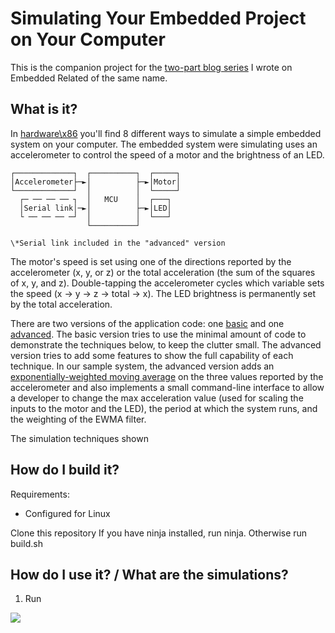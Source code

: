 # Simulating Your Embedded Project on Your Computer

This is the companion project for the [two-part blog series](https://www.embeddedrelated.com/showarticle/1695/) I wrote on Embedded Related of the same name.

## What is it?

In [hardware\x86](https://github.com/nathancharlesjones/simulator-examples/tree/main/hardware/x86) you'll find 8 different ways to simulate a simple embedded system on your computer. The embedded system were simulating uses an accelerometer to control the speed of a motor and the brightness of an LED.
```
┌─────────────┐  ┌──────────┐  ┌─────┐         
│Accelerometer├─►│          ├─►│Motor│         
└─────────────┘  │          │  └─────┘         
  ┌─ ── ── ── ┐  │   MCU    │  ┌───┐           
  │Serial link│─►│          ├─►│LED│           
  └ ── ── ── ─┘  │          │  └───┘           
                 └──────────┘                  
                                               
\*Serial link included in the "advanced" version
```
The motor's speed is set using one of the directions reported by the accelerometer (x, y, or z) or the total acceleration (the sum of the squares of x, y, and z). Double-tapping the accelerometer cycles which variable sets the speed (x -> y -> z -> total -> x). The LED brightness is permanently set by the total acceleration.
 
There are two versions of the application code: one [basic](https://github.com/nathancharlesjones/simulator-examples/tree/main/application/basic) and one [advanced](https://github.com/nathancharlesjones/simulator-examples/tree/main/application/advanced). The basic version tries to use the minimal amount of code to demonstrate the techniques below, to keep the clutter small. The advanced version tries to add some features to show the full capability of each technique. In our sample system, the advanced version adds an [exponentially-weighted moving average](https://blog.stratifylabs.dev/device/2022-03-02-Simple-Moving-Average-and-Exponential-Moving-Average-in-embedded-Cpp/) on the three values reported by the accelerometer and also implements a small command-line interface to allow a developer to change the max acceleration value (used for scaling the inputs to the motor and the LED), the period at which the system runs, and the weighting of the EWMA filter.

The simulation techniques shown 

## How do I build it?

Requirements:
- Configured for Linux

Clone this repository
If you have ninja installed, run ninja. Otherwise run build.sh

## How do I use it? / What are the simulations?

1. Run

![](https://github.com/nathancharlesjones/simulator-examples/tree/main/media/simple-printf_basic.gif)